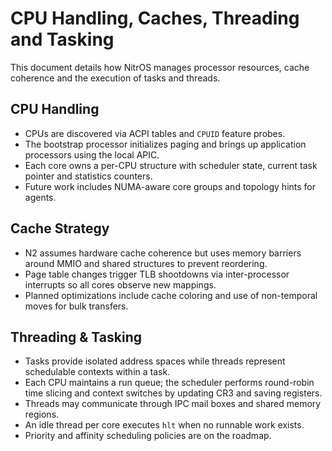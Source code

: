 # CPU Handling, Caches, Threading and Tasking

This document details how NitrOS manages processor resources, cache coherence
and the execution of tasks and threads.

## CPU Handling

- CPUs are discovered via ACPI tables and `CPUID` feature probes.
- The bootstrap processor initializes paging and brings up application
  processors using the local APIC.
- Each core owns a per-CPU structure with scheduler state, current task pointer
  and statistics counters.
- Future work includes NUMA-aware core groups and topology hints for agents.

## Cache Strategy

- N2 assumes hardware cache coherence but uses memory barriers around MMIO and
  shared structures to prevent reordering.
- Page table changes trigger TLB shootdowns via inter-processor interrupts so
  all cores observe new mappings.
- Planned optimizations include cache coloring and use of non-temporal moves for
  bulk transfers.

## Threading & Tasking

- Tasks provide isolated address spaces while threads represent schedulable
  contexts within a task.
- Each CPU maintains a run queue; the scheduler performs round-robin
  time slicing and context switches by updating CR3 and saving registers.
- Threads may communicate through IPC mail boxes and shared memory regions.
- An idle thread per core executes `hlt` when no runnable work exists.
- Priority and affinity scheduling policies are on the roadmap.

